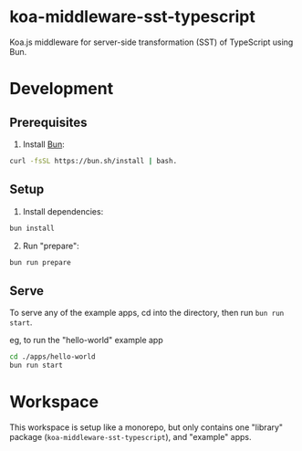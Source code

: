 # koa-middleware-sst-typescript

Koa.js middleware for server-side transformation (SST) of TypeScript using Bun.

# Development

## Prerequisites

1. Install [Bun](https://bun.sh/):

```bash
curl -fsSL https://bun.sh/install | bash.
```

## Setup

1. Install dependencies:

```bash
bun install
```

2. Run "prepare":

```bash
bun run prepare
```

## Serve

To serve any of the example apps, cd into the directory, then run `bun run start`.

eg, to run the "hello-world" example app

```bash
cd ./apps/hello-world
bun run start
```

# Workspace

This workspace is setup like a monorepo, but only contains one "library" package (`koa-middleware-sst-typescript`), and "example" apps.
